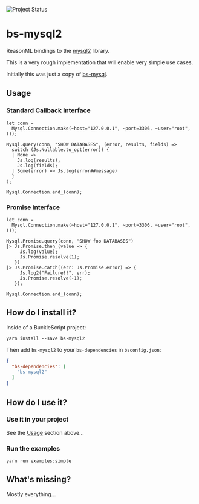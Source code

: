 ![Project Status](https://img.shields.io/badge/status-alpha-red.svg)

# bs-mysql2
ReasonML bindings to the [mysql2][mysql2] library.

This is a very rough implementation that will enable very simple use cases.

Initially this was just a copy of [bs-mysql][bs-mysql].

## Usage

### Standard Callback Interface
```reason
let conn =
  Mysql.Connection.make(~host="127.0.0.1", ~port=3306, ~user="root", ());

Mysql.query(conn, "SHOW DATABASES", (error, results, fields) =>
  switch (Js.Nullable.to_opt(error)) {
  | None =>
    Js.log(results);
    Js.log(fields);
  | Some(error) => Js.log(error##message)
  }
);

Mysql.Connection.end_(conn);
```

### Promise Interface
```reason
let conn =
  Mysql.Connection.make(~host="127.0.0.1", ~port=3306, ~user="root", ());

Mysql.Promise.query(conn, "SHOW foo DATABASES")
|> Js.Promise.then_(value => {
     Js.log(value);
     Js.Promise.resolve(1);
   })
|> Js.Promise.catch((err: Js.Promise.error) => {
     Js.log2("Failure!!", err);
     Js.Promise.resolve(-1);
   });

Mysql.Connection.end_(conn);
```

## How do I install it?

Inside of a BuckleScript project:
```shell
yarn install --save bs-mysql2
```

Then add `bs-mysql2` to your `bs-dependencies` in `bsconfig.json`:
```json
{
  "bs-dependencies": [
    "bs-mysql2"
  ]
}
```

## How do I use it?

### Use it in your project
See the [Usage](#usage) section above...

### Run the examples
```shell
yarn run examples:simple
```

## What's missing?

Mostly everything...

[mysql2]: https://www.npmjs.com/package/mysql2
[bs-mysql]: https://github.com/davidgomes/bs-mysql
